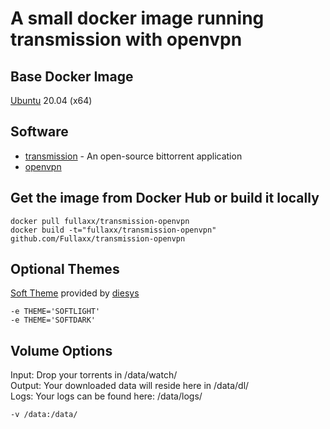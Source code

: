 # A small docker image running transmission with openvpn

## Base Docker Image
[Ubuntu](https://hub.docker.com/_/ubuntu) 20.04 (x64)

## Software
* [transmission](https://transmissionbt.com/) - An open-source bittorrent application
* [openvpn](https://openvpn.net/)

## Get the image from Docker Hub or build it locally
```
docker pull fullaxx/transmission-openvpn
docker build -t="fullaxx/transmission-openvpn" github.com/Fullaxx/transmission-openvpn
```

## Optional Themes
[Soft Theme](https://git.eigenlab.org/sbiego/transmission-web-soft-theme) provided by [diesys](https://git.eigenlab.org/sbiego)
```
-e THEME='SOFTLIGHT'
-e THEME='SOFTDARK'
```

## Volume Options
Input: Drop your torrents in /data/watch/ \
Output: Your downloaded data will reside here in /data/dl/ \
Logs: Your logs can be found here: /data/logs/
```
-v /data:/data/
```
